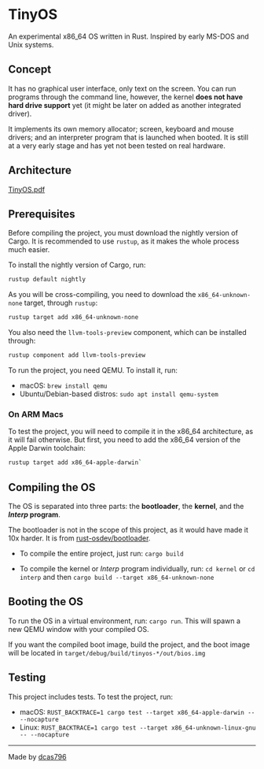 # TinyOS

An experimental x86_64 OS written in Rust. Inspired by early MS-DOS and Unix systems.

## Concept

It has no graphical user interface, only text on the screen. You can run programs through the command line,
however, the kernel **does not have hard drive support** yet (it might be later on added as another integrated driver).

It implements its own memory allocator; screen, keyboard and mouse drivers; and an interpreter program that is launched
when booted. It is still at a very early stage and has yet not been tested on real hardware.

## Architecture
[TinyOS.pdf](images/TinyOS.pdf)

## Prerequisites

Before compiling the project, you must download the nightly version of Cargo.
It is recommended to use `rustup`, as it makes the whole process much easier.

To install the nightly version of Cargo, run: 
```sh
rustup default nightly
```

As you will be cross-compiling, you need to download the `x86_64-unknown-none` target, through `rustup`:
```sh
rustup target add x86_64-unknown-none
```
You also need the `llvm-tools-preview` component, which can be installed through:
```sh
rustup component add llvm-tools-preview
```

To run the project, you need QEMU. To install it, run:
- macOS: `brew install qemu`
- Ubuntu/Debian-based distros: `sudo apt install qemu-system`

### On ARM Macs

To test the project, you will need to compile it in the x86_64 architecture, as it will fail otherwise.
But first, you need to add the x86_64 version of the Apple Darwin toolchain:
```sh
rustup target add x86_64-apple-darwin`
```

## Compiling the OS

The OS is separated into three parts: the **bootloader**, the **kernel**, and the **_Interp_ program**.

The bootloader is not in the scope of this project, as it would have made it 10x harder.
It is from [rust-osdev/bootloader](https://github.com/rust-osdev/bootloader).

- To compile the entire project, just run: `cargo build`

- To compile the kernel or _Interp_ program individually, run:
`cd kernel` or `cd interp` and then `cargo build --target x86_64-unknown-none`

## Booting the OS

To run the OS in a virtual environment, run: `cargo run`.
This will spawn a new QEMU window with your compiled OS.

If you want the compiled boot image, build the project, and the boot image will be located in `target/debug/build/tinyos-*/out/bios.img`

## Testing

This project includes tests. To test the project, run:
- macOS: `RUST_BACKTRACE=1 cargo test --target x86_64-apple-darwin -- --nocapture`
- Linux: `RUST_BACKTRACE=1 cargo test --target x86_64-unknown-linux-gnu -- --nocapture`

---

Made by [dcas796](https://dcas796.github.com/)

